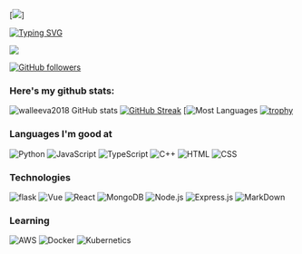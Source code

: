 
[![](https://github.com/walleeva2018/javierdialf/blob/main/a%20(2)%20(1).gif?raw=true)]<!-- If you want the template for my gif, email me! -->

[![Typing SVG](https://readme-typing-svg.herokuapp.com?font=Architects+Daughter&color=7AF79A&size=30&lines=Hey!+It's+Rafi!;I'm+a+learning+developer...;CRAZY+fan+of+web3,+cloud;And+I'm+a+workaholic+person;looking+to+contribute;into+myorganization,+OS)](https://git.io/typing-svg)

<img src="https://profile-counter.glitch.me/javierdialf/count.svg">

[![GitHub followers](https://img.shields.io/github/followers/javierdialf.svg?style=social&label=Followers)](https://github.com/walleeva2018?tab=followers)

### Here's my github stats:

![walleeva2018 GitHub stats](https://github-readme-stats.vercel.app/api?username=javierdialf&show_icons=true&theme=radical) 
[![GitHub Streak](https://github-readme-streak-stats.herokuapp.com/?user=javierdialf&theme=radical)](https://git.io/streak-stats) 
[![Most Languages](https://github-readme-stats.anuraghazra1.vercel.app/api/top-langs/?username=javierdialf&theme=dark&hide_border=true&no-bg=true&no-frame=true&langs_count=10)
[![trophy](https://github-profile-trophy.vercel.app/?username=javierdialf)](https://github.com/ryo-ma/github-profile-trophy)


### Languages I'm good at


![Python](https://img.shields.io/badge/Python-14354C?style=for-the-badge&logo=python&logoColor=white)
![JavaScript](https://img.shields.io/badge/JavaScript-323330?style=for-the-badge&logo=javascript&logoColor=F7DF1E)
![TypeScript](https://img.shields.io/badge/TypeScript-007ACC?style=for-the-badge&logo=typescript&logoColor=white)
![C++](https://img.shields.io/badge/C%2B%2B-00599C?style=for-the-badge&logo=c%2B%2B&logoColor=white)
![HTML](https://img.shields.io/badge/HTML-239120?style=for-the-badge&logo=html5&logoColor=white)
![CSS](https://img.shields.io/badge/CSS-239120?&style=for-the-badge&logo=css3&logoColor=white)

### Technologies  <!-- https://dev.to/envoy_/150-badges-for-github-pnk#blockchain  -->

![flask](https://img.shields.io/badge/Flask-000000?style=for-the-badge&logo=flask&logoColor=white)
![Vue](https://img.shields.io/badge/Vue.js-35495E?style=for-the-badge&logo=vue.js&logoColor=4FC08D)
![React](https://img.shields.io/badge/React-20232A?style=for-the-badge&logo=react&logoColor=61DAFB)
![MongoDB](https://img.shields.io/badge/MongoDB-4EA94B?style=for-the-badge&logo=mongodb&logoColor=white)
![Node.js](https://img.shields.io/badge/Node.js-43853D?style=for-the-badge&logo=node.js&logoColor=white)
![Express.js](https://img.shields.io/badge/Express.js-404D59?style=for-the-badge)
![MarkDown](https://img.shields.io/badge/Markdown-000000?style=for-the-badge&logo=markdown&logoColor=white)



### Learning 

![AWS](https://img.shields.io/badge/Amazon_AWS-232F3E?style=for-the-badge&logo=amazon-aws&logoColor=white)
![Docker](https://img.shields.io/badge/Docker-2496ED.svg?style=for-the-badge&logo=Docker&logoColor=white)
![Kubernetics](https://img.shields.io/badge/Kubernetes-326CE5.svg?style=for-the-badge&logo=Kubernetes&logoColor=white)




